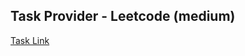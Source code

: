 ## Task Provider - Leetcode (medium)

[Task Link](https://leetcode.com/problems/simplify-path/description/?envType=study-plan-v2&envId=top-interview-150)